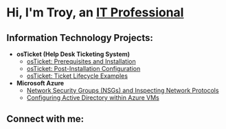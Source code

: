 <h1>Hi, I'm Troy, an <a href="https://linkedin.com/in/Josh">IT Professional</a></h1>

<h2> Information Technology Projects:</h2>

- <b>osTicket (Help Desk Ticketing System)</b>
  - [osTicket: Prerequisites and Installation](https://github.com/mmtroyinfotech/osticket-prereqs)
  - [osTicket: Post-Installation Configuration](https://github.com/mmtroyinfotech/osTicket-Post-Install-Configuration
)
  - [osTicket: Ticket Lifecycle Examples](https://github.com/mmtroyinfotech/ticket-lifecycle)
- <b>Microsoft Azure</b>
  - [Network Security Groups (NSGs) and Inspecting Network Protocols](https://github.com/mmtroyinfotech/azure-network-protocols)
  - [Configuring Active Directory within Azure VMs](https://github.com/mmtroyinfotech/configure-ad)

<h2>Connect with me:</h2>



[linkedin]: https://linkedin.com/in/Josh
